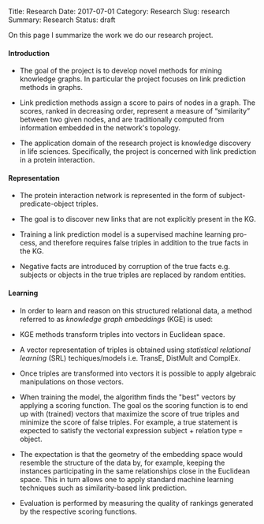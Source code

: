 Title: Research
Date: 2017-07-01
Category: Research
Slug: research
Summary: Research
Status: draft


On this page I summarize the work we do our research project. 

#### Introduction

* The goal of the project is to develop novel methods for mining knowledge graphs. In particular the project focuses on link prediction methods in graphs. 

* Link prediction methods assign a score to pairs of nodes in a graph. The scores, ranked in decreasing order, represent a measure of “similarity” between two given nodes, and are traditionally computed from information embedded in the network's topology.  

* The application domain of the research project is knowledge discovery in life sciences. Specifically, the project is concerned with link prediction in a protein interaction.
  
#### Representation

* The protein interaction network is represented in the form of 
subject-predicate-object triples. 

* The goal is to discover new links that are not explicitly present 
in the KG.

* Training a link prediction model is a supervised machine learning pro-
cess, and therefore requires false triples in addition to the true facts
in the KG. 

* Negative facts are introduced by corruption of the true facts e.g. 
subjects or objects in the true triples are replaced by random entities.

#### Learning

* In order to learn and reason on this structured relational data, a method referred to as *knowledge graph embeddings* (KGE) is used:
  
* KGE methods transform triples into vectors in Euclidean space. 
* A vector representation of triples is obtained using *statistical relational learning* (SRL) techiques/models i.e. TransE, DistMult and ComplEx. 

* Once triples are transformed into vectors it is possible to apply algebraic manipulations on those vectors. 

* When training the model, the algorithm finds the "best" vectors by applying a scoring function. The goal os the scoring function is to end up with (trained) vectors that maximize the score of true triples and minimize the score of false triples. For example, a true statement is expected to satisfy the vectorial expression subject + relation type = object.

* The expectation is that the geometry of the embedding space would resemble the structure of the data by, for example, keeping the instances participating in the same relationships close in the Euclidean space. This in turn allows one
to apply standard machine learning techniques such as similarity-based link prediction.

* Evaluation is performed by measuring the quality of rankings generated by the respective scoring functions.


